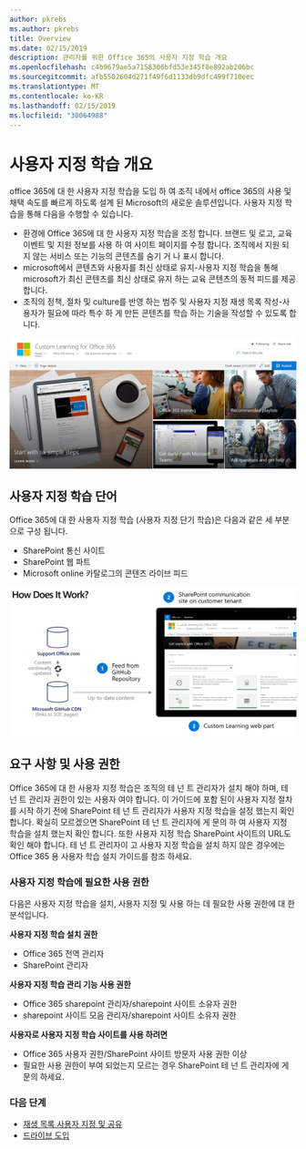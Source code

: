 ```yaml
---
author: pkrebs
ms.author: pkrebs
title: Overview
ms.date: 02/15/2019
description: 관리자를 위한 Office 365의 사용자 지정 학습 개요
ms.openlocfilehash: c4b9679ae5a7158306bfd53e345f8e892ab206bc
ms.sourcegitcommit: afb5502604d271f49f6d1133db9dfc499f710eec
ms.translationtype: MT
ms.contentlocale: ko-KR
ms.lasthandoff: 02/15/2019
ms.locfileid: "30064988"
---
```

# <a name="overview-of-custom-learning"></a>사용자 지정 학습 개요
office 365에 대 한 사용자 지정 학습을 도입 하 여 조직 내에서 office 365의 사용 및 채택 속도를 빠르게 하도록 설계 된 Microsoft의 새로운 솔루션입니다. 사용자 지정 학습을 통해 다음을 수행할 수 있습니다.

- 환경에 Office 365에 대 한 사용자 지정 학습을 조정 합니다. 브랜드 및 로고, 교육 이벤트 및 지원 정보를 사용 하 여 사이트 페이지를 수정 합니다. 조직에서 지원 되지 않는 서비스 또는 기능의 콘텐츠를 숨기 거 나 표시 합니다. 
- microsoft에서 콘텐츠와 사용자를 최신 상태로 유지-사용자 지정 학습을 통해 microsoft가 최신 콘텐츠를 최신 상태로 유지 하는 교육 콘텐츠의 동적 피드를 제공 합니다. 
- 조직의 정책, 절차 및 culture를 반영 하는 범주 및 사용자 지정 재생 목록 작성-사용자가 필요에 따라 특수 하 게 만든 콘텐츠를 학습 하는 기술을 작성할 수 있도록 합니다.

![cg_introducing-.png](media/cg_introducing.png)

## <a name="how-does-custom-learning-word"></a>사용자 지정 학습 단어
Office 365에 대 한 사용자 지정 학습 (사용자 지정 단기 학습)은 다음과 같은 세 부분으로 구성 됩니다. 
- SharePoint 통신 사이트
- SharePoint 웹 파트
- Microsoft online 카탈로그의 콘텐츠 라이브 피드

![cg_howitworks-.png](media/cg_howitworks.png)

## <a name="requirements-and-permissions"></a>요구 사항 및 사용 권한
Office 365에 대 한 사용자 지정 학습은 조직의 테 넌 트 관리자가 설치 해야 하며, 테 넌 트 관리자 권한이 있는 사용자 여야 합니다. 이 가이드에 포함 된이 사용자 지정 절차를 시작 하기 전에 SharePoint 테 넌 트 관리자가 사용자 지정 학습을 설정 했는지 확인 합니다. 확실히 모르겠으면 SharePoint 테 넌 트 관리자에 게 문의 하 여 사용자 지정 학습을 설치 했는지 확인 합니다. 또한 사용자 지정 학습 SharePoint 사이트의 URL도 확인 해야 합니다. 테 넌 트 관리자이 고 사용자 지정 학습을 설치 하지 않은 경우에는 Office 365 용 사용자 학습 설치 가이드를 참조 하세요. 

### <a name="permissions-required-for-custom-learning"></a>사용자 지정 학습에 필요한 사용 권한 
다음은 사용자 지정 학습을 설치, 사용자 지정 및 사용 하는 데 필요한 사용 권한에 대 한 분석입니다. 

**사용자 지정 학습 설치 권한**
- Office 365 전역 관리자
- SharePoint 관리자

**사용자 지정 학습 관리 기능 사용 권한**
- Office 365 sharepoint 관리자/sharepoint 사이트 소유자 권한
- sharepoint 사이트 모음 관리자/sharepoint 사이트 소유자 권한

**사용자로 사용자 지정 학습 사이트를 사용 하려면**
- Office 365 사용자 권한/SharePoint 사이트 방문자 사용 권한 이상
- 필요한 사용 권한이 부여 되었는지 모르는 경우 SharePoint 테 넌 트 관리자에 게 문의 하세요.

### <a name="next-steps"></a>다음 단계

- [재생 목록 사용자 지정 및 공유](customplaylist.md)
- [드라이브 도입](driveadoption.md) 